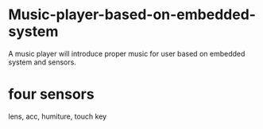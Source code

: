 # Music-player-based-on-embedded-system
A music player will introduce proper music for user based on embedded system and sensors.
# four sensors
lens, acc, humiture, touch key
